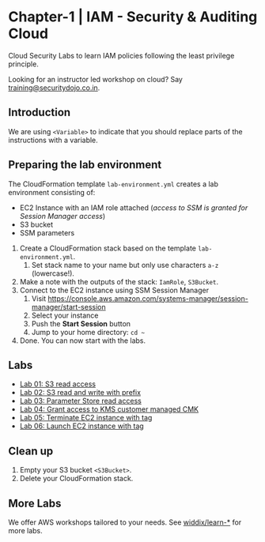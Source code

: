 # Chapter-1 | IAM - Security & Auditing Cloud 

Cloud Security Labs to learn IAM policies following the least privilege principle. 

Looking for an instructor led workshop on cloud? Say [training@securitydojo.co.in](mailto:training@securitydojo.co.in).

## Introduction

We are using `<Variable>` to indicate that you should replace parts of the instructions with a variable.

## Preparing the lab environment

The CloudFormation template `lab-environment.yml` creates a lab environment consisting of:

* EC2 Instance with an IAM role attached (*access to SSM is granted for Session Manager access*)
* S3 bucket
* SSM parameters

1. Create a CloudFormation stack based on the template `lab-environment.yml`.
    1. Set stack name to your name but only use characters `a-z` (lowercase!).
1. Make a note with the outputs of the stack: `IamRole`, `S3Bucket`.
1. Connect to the EC2 instance using SSM Session Manager
    1. Visit https://console.aws.amazon.com/systems-manager/session-manager/start-session
    1. Select your instance
    1. Push the **Start Session** button
    1. Jump to your home directory: `cd ~`
1. Done. You can now start with the labs.

## Labs

* [Lab 01: S3 read access](https://github.com/widdix/learn-iam-policy/tree/master/01-s3-read)
* [Lab 02: S3 read and write with prefix](https://github.com/widdix/learn-iam-policy/tree/master/02-s3-prefix)
* [Lab 03: Parameter Store read access](https://github.com/widdix/learn-iam-policy/tree/master/03-parameterstore-path)
* [Lab 04: Grant access to KMS customer managed CMK](https://github.com/widdix/learn-iam-policy/tree/master/04-kms-cmk)
* [Lab 05: Terminate EC2 instance with tag](https://github.com/widdix/learn-iam-policy/tree/master/05-ec2-terminate-tag)
* [Lab 06: Launch EC2 instance with tag](https://github.com/widdix/learn-iam-policy/tree/master/06-ec2-launch-tag)

## Clean up

1. Empty your S3 bucket `<S3Bucket>`.
1. Delete your CloudFormation stack.

## More Labs

We offer AWS workshops tailored to your needs. See [widdix/learn-*](https://github.com/widdix?q=learn-) for more labs.
